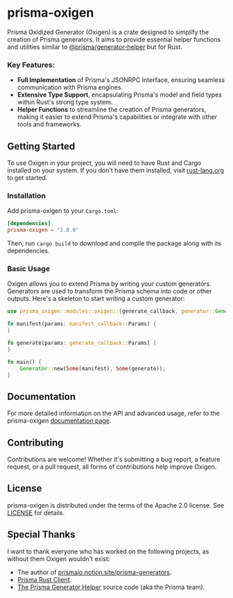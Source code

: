 # prisma-oxigen

Prisma Oxidized Generator (Oxigen) is a crate designed to simplify the creation of Prisma generators. It aims to provide essential helper functions and utilities similar to [@prisma/generator-helper](https://www.npmjs.com/package/@prisma/generator-helper) but for Rust.

### Key Features:

- **Full Implementation** of Prisma's JSONRPC Interface, ensuring seamless communication with Prisma engines.
- **Extensive Type Support**, encapsulating Prisma's model and field types within Rust's strong type system.
- **Helper Functions** to streamline the creation of Prisma generators, making it easier to extend Prisma's capabilities or integrate with other tools and frameworks.

## Getting Started

To use Oxigen in your project, you will need to have Rust and Cargo installed on your system. If you don't have them installed, visit [rust-lang.org](https://rust-lang.org) to get started.

### Installation

Add prisma-oxigen to your `Cargo.toml`:

```toml
[dependencies]
prisma-oxigen = "1.0.0"
```

Then, run `cargo build` to download and compile the package along with its dependencies.

### Basic Usage

Oxigen allows you to extend Prisma by writing your custom generators. Generators are used to transform the Prisma schema into code or other outputs. Here's a skeleton to start writing a custom generator:

```rust
use prisma_oxigen::modules::oxigen::{generate_callback, generator::Generator, manifest_callback};

fn manifest(params: manifest_callback::Params) {
}

fn generate(params: generate_callback::Params) {
}

fn main() {
    Generator::new(Some(manifest), Some(generate));
}
```

## Documentation

For more detailed information on the API and advanced usage, refer to the prisma-oxigen [documentation page](https://docs.rs/prisma-oxigen/latest/prisma_oxigen/).

## Contributing

Contributions are welcome! Whether it's submitting a bug report, a feature request, or a pull request, all forms of contributions help improve Oxigen.

## License

prisma-oxigen is distributed under the terms of the Apache 2.0 license. See [LICENSE](https://github.com/emilio-toledo/prisma-oxigen/blob/main/LICENSE.md) for details.

## Special Thanks
I want to thank everyone who has worked on the following projects, as without them Oxigen wouldn't exist:

- The author of [prismaio.notion.site/prisma-generators](https://prismaio.notion.site/Prisma-Generators-a2cdf262207a4e9dbcd0e362dfac8dc0).
- [Prisma Rust Client](https://github.com/Brendonovich/prisma-client-rust).
- [The Prisma Generator Helper](https://github.com/prisma/prisma/tree/main/packages/generator-helper) source code (aka the Prisma team).
